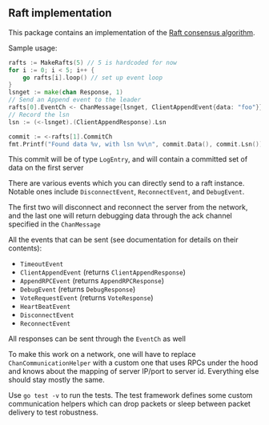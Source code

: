 ## Raft implementation

This package contains an implementation of the [Raft consensus algorithm](https://ramcloud.stanford.edu/raft.pdf).


Sample usage:


```go
rafts := MakeRafts(5) // 5 is hardcoded for now
for i := 0; i < 5; i++ {
    go rafts[i].loop() // set up event loop
}
lsnget := make(chan Response, 1)
// Send an Append event to the leader
rafts[0].EventCh <- ChanMessage{lsnget, ClientAppendEvent{data: "foo"}}
// Record the lsn
lsn := (<-lsnget).(ClientAppendResponse).Lsn

commit := <-rafts[1].CommitCh
fmt.Printf("Found data %v, with lsn %v\n", commit.Data(), commit.Lsn())

```

This commit will be of type `LogEntry`, and will contain a committed set of data on the first server

There are various events which you can directly send to a raft instance. Notable ones include `DisconnectEvent`, `ReconnectEvent`, and `DebugEvent`.

The first two will disconnect and reconnect the server from the network, and the last one will return debugging data through the ack channel specified in the `ChanMessage`

All the events that can be sent (see documentation for details on their contents):

 - `TimeoutEvent`
 - `ClientAppendEvent` (returns `ClientAppendResponse`)
 - `AppendRPCEvent` (returns `AppendRPCResponse`)
 - `DebugEvent` (returns `DebugResponse`)
 - `VoteRequestEvent` (returns `VoteResponse`)
 - `HeartBeatEvent`
 - `DisconnectEvent`
 - `ReconnectEvent`

All responses can be sent through the `EventCh` as well

To make this work on a network, one will have to replace `ChanCommunicationHelper` with a custom one that uses RPCs under the hood and knows about the mapping of server IP/port to server id. Everything else should stay mostly the same.


Use `go test -v` to run the tests. The test framework defines some custom communication helpers which can drop packets or sleep between packet delivery to test robustness.